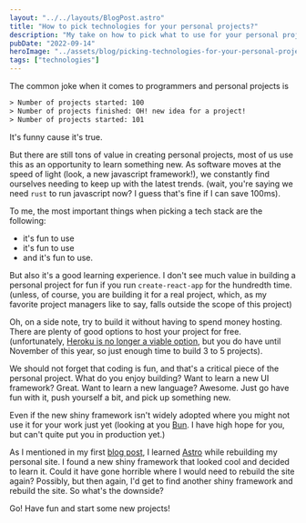 ```yaml
---
layout: "../../layouts/BlogPost.astro"
title: "How to pick technologies for your personal projects?"
description: "My take on how to pick what to use for your personal projects"
pubDate: "2022-09-14"
heroImage: "../assets/blog/picking-technologies-for-your-personal-projects/hero-image.png"
tags: ["technologies"]
---
```


The common joke when it comes to programmers and personal projects is

```txt
> Number of projects started: 100
> Number of projects finished: OH! new idea for a project!
> Number of projects started: 101
```

It's funny cause it's true.

But there are still tons of value in creating personal projects, most of us use this as an opportunity to learn something new. As software moves at the speed of light (look, a new javascript framework!), we constantly find ourselves needing to keep up with the latest trends. (wait, you're saying we need `rust` to run javascript now? I guess that's fine if I can save 100ms).

To me, the most important things when picking a tech stack are the following:

- it's fun to use
- it's fun to use
- and it's fun to use.

But also it's a good learning experience. I don't see much value in building a personal project for fun if you run `create-react-app` for the hundredth time. (unless, of course, you are building it for a real project, which, as my favorite project managers like to say, falls outside the scope of this project)

Oh, on a side note, try to build it without having to spend money hosting. There are plenty of good options to host your project for free. (unfortunately, <a href="https://blog.heroku.com/next-chapter" target="_blank">Heroku is no longer a viable option</a>, but you do have until November of this year, so just enough time to build 3 to 5 projects).

We should not forget that coding is fun, and that's a critical piece of the personal project. What do you enjoy building? Want to learn a new UI framework? Great. Want to learn a new language? Awesome. Just go have fun with it, push yourself a bit, and pick up something new.

Even if the new shiny framework isn't widely adopted where you might not use it for your work just yet (looking at you <a href="https://bun.sh/" target="_blank">Bun</a>. I have high hope for you, but can't quite put you in production yet.)

As I mentioned in my first [blog post](/blog/first-post-on-my-new-blog), I learned <a href="https://astro.build/" target="_blank">Astro</a> while rebuilding my personal site. I found a new shiny framework that looked cool and decided to learn it. Could it have gone horrible where I would need to rebuild the site again? Possibly, but then again, I'd get to find another shiny framework and rebuild the site. So what's the downside?

Go! Have fun and start some new projects!
